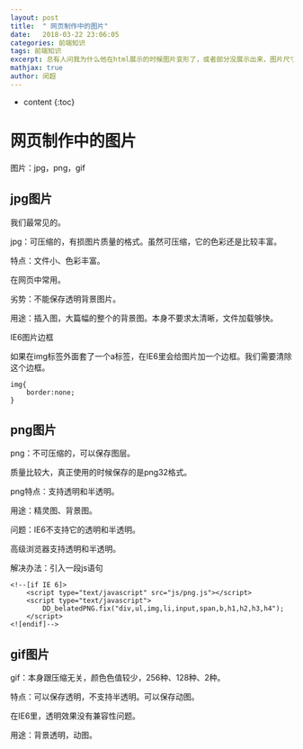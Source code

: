 ```yaml
---
layout: post
title:  " 网页制作中的图片"
date:   2018-03-22 23:06:05
categories: 前端知识
tags: 前端知识
excerpt: 总有人问我为什么他在html展示的时候图片变形了，或者部分没展示出来，图片尺寸应该怎么弄，因此，我觉得还是有必要在这里对网页中的图片做一下说明
mathjax: true
author:	闵超
---
```


* content
{:toc}

#	网页制作中的图片

图片：jpg，png，gif

##	jpg图片

我们最常见的。

jpg：可压缩的，有损图片质量的格式。虽然可压缩，它的色彩还是比较丰富。

特点：文件小、色彩丰富。

在网页中常用。

劣势：不能保存透明背景图片。

用途：插入图，大篇幅的整个的背景图。本身不要求太清晰，文件加载够快。

IE6图片边框

 如果在img标签外面套了一个a标签，在IE6里会给图片加一个边框。我们需要清除这个边框。

	img{
	    border:none;
	}


##	png图片

png：不可压缩的，可以保存图层。

质量比较大，真正使用的时候保存的是png32格式。

png特点：支持透明和半透明。

用途：精灵图、背景图。

问题：IE6不支持它的透明和半透明。

高级浏览器支持透明和半透明。

解决办法：引入一段js语句

	<!--[if IE 6]>	
		<script type="text/javascript" src="js/png.js"></script>
		<script type="text/javascript">
			DD_belatedPNG.fix("div,ul,img,li,input,span,b,h1,h2,h3,h4"); 
		</script>
	<![endif]-->

##		gif图片

gif：本身跟压缩无关，颜色色值较少，256种、128种、2种。

特点：可以保存透明，不支持半透明。可以保存动图。

在IE6里，透明效果没有兼容性问题。

用途：背景透明，动图。





